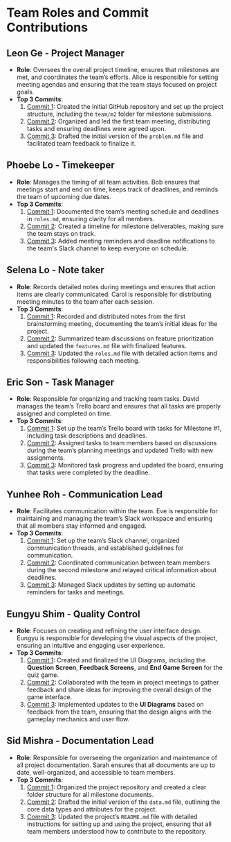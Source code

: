 # Team Roles and Commit Contributions

## Leon Ge - Project Manager
- **Role**: Oversees the overall project timeline, ensures that milestones are met, and coordinates the team’s efforts. Alice is responsible for setting meeting agendas and ensuring that the team stays focused on project goals.
- **Top 3 Commits**:
  1. [Commit 1](https://github.com/repo/commit1): Created the initial GitHub repository and set up the project structure, including the `team/m2` folder for milestone submissions.
  2. [Commit 2](https://github.com/repo/commit2): Organized and led the first team meeting, distributing tasks and ensuring deadlines were agreed upon.
  3. [Commit 3](https://github.com/repo/commit3): Drafted the initial version of the `problem.md` file and facilitated team feedback to finalize it.

## Phoebe Lo - Timekeeper
- **Role**: Manages the timing of all team activities. Bob ensures that meetings start and end on time, keeps track of deadlines, and reminds the team of upcoming due dates.
- **Top 3 Commits**:
  1. [Commit 1](https://github.com/repo/commit1): Documented the team’s meeting schedule and deadlines in `roles.md`, ensuring clarity for all members.
  2. [Commit 2](https://github.com/repo/commit2): Created a timeline for milestone deliverables, making sure the team stays on track.
  3. [Commit 3](https://github.com/repo/commit3): Added meeting reminders and deadline notifications to the team's Slack channel to keep everyone on schedule.

## Selena Lo - Note taker
- **Role**: Records detailed notes during meetings and ensures that action items are clearly communicated. Carol is responsible for distributing meeting minutes to the team after each session.
- **Top 3 Commits**:
  1. [Commit 1](https://github.com/repo/commit1): Recorded and distributed notes from the first brainstorming meeting, documenting the team’s initial ideas for the project.
  2. [Commit 2](https://github.com/repo/commit2): Summarized team discussions on feature prioritization and updated the `features.md` file with finalized features.
  3. [Commit 3](https://github.com/repo/commit3): Updated the `roles.md` file with detailed action items and responsibilities following each meeting.

## Eric Son - Task Manager
- **Role**: Responsible for organizing and tracking team tasks. David manages the team’s Trello board and ensures that all tasks are properly assigned and completed on time.
- **Top 3 Commits**:
  1. [Commit 1](https://github.com/repo/commit1): Set up the team’s Trello board with tasks for Milestone #1, including task descriptions and deadlines.
  2. [Commit 2](https://github.com/repo/commit2): Assigned tasks to team members based on discussions during the team’s planning meetings and updated Trello with new assignments.
  3. [Commit 3](https://github.com/repo/commit3): Monitored task progress and updated the board, ensuring that tasks were completed by the deadline.

## Yunhee Roh - Communication Lead
- **Role**: Facilitates communication within the team. Eve is responsible for maintaining and managing the team’s Slack workspace and ensuring that all members stay informed and engaged.
- **Top 3 Commits**:
  1. [Commit 1](https://github.com/repo/commit1): Set up the team’s Slack channel, organized communication threads, and established guidelines for communication.
  2. [Commit 2](https://github.com/repo/commit2): Coordinated communication between team members during the second milestone and relayed critical information about deadlines.
  3. [Commit 3](https://github.com/repo/commit3): Managed Slack updates by setting up automatic reminders for tasks and meetings.

## Eungyu Shim - Quality Control
- **Role**: Focuses on creating and refining the user interface design. Eungyu is responsible for developing the visual aspects of the project, ensuring an intuitive and engaging user experience.
- **Top 3 Commits**:
  1. [Commit 1](https://github.com/repo/commit1): Created and finalized the UI Diagrams, including the **Question Screen**, **Feedback Screens**, and **End Game Screen** for the quiz game.
  2. [Commit 2](https://github.com/repo/commit2): Collaborated with the team in project meetings to gather feedback and share ideas for improving the overall design of the game interface.
  3. [Commit 3](https://github.com/repo/commit3): Implemented updates to the **UI Diagrams** based on feedback from the team, ensuring that the design aligns with the gameplay mechanics and user flow.

## Sid Mishra - Documentation Lead
- **Role**: Responsible for overseeing the organization and maintenance of all project documentation. Sarah ensures that all documents are up to date, well-organized, and accessible to team members.
- **Top 3 Commits**:
  1. [Commit 1](https://github.com/repo/commit1): Organized the project repository and created a clear folder structure for all milestone documents.
  2. [Commit 2](https://github.com/repo/commit2): Drafted the initial version of the `data.md` file, outlining the core data types and attributes for the project.
  3. [Commit 3](https://github.com/repo/commit3): Updated the project’s `README.md` file with detailed instructions for setting up and using the project, ensuring that all team members understood how to contribute to the repository.
